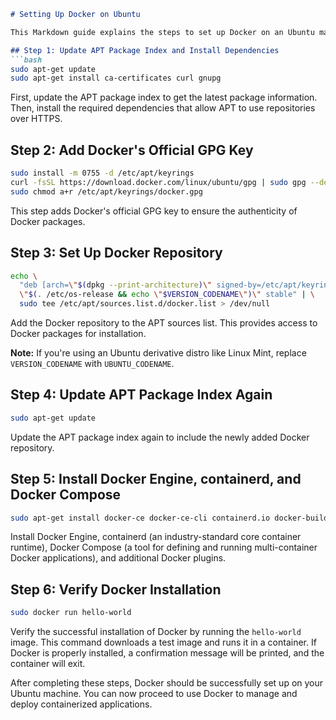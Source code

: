 ```markdown
# Setting Up Docker on Ubuntu

This Markdown guide explains the steps to set up Docker on an Ubuntu machine. Docker is a platform used for containerization, enabling the efficient packaging and deployment of applications.

## Step 1: Update APT Package Index and Install Dependencies
```bash
sudo apt-get update
sudo apt-get install ca-certificates curl gnupg
```
First, update the APT package index to get the latest package information. Then, install the required dependencies that allow APT to use repositories over HTTPS.

## Step 2: Add Docker's Official GPG Key
```bash
sudo install -m 0755 -d /etc/apt/keyrings
curl -fsSL https://download.docker.com/linux/ubuntu/gpg | sudo gpg --dearmor -o /etc/apt/keyrings/docker.gpg
sudo chmod a+r /etc/apt/keyrings/docker.gpg
```
This step adds Docker's official GPG key to ensure the authenticity of Docker packages.

## Step 3: Set Up Docker Repository
```bash
echo \
  "deb [arch=\"$(dpkg --print-architecture)\" signed-by=/etc/apt/keyrings/docker.gpg] https://download.docker.com/linux/ubuntu \
  \"$(. /etc/os-release && echo \"$VERSION_CODENAME\")\" stable" | \
  sudo tee /etc/apt/sources.list.d/docker.list > /dev/null
```
Add the Docker repository to the APT sources list. This provides access to Docker packages for installation.

**Note:** If you're using an Ubuntu derivative distro like Linux Mint, replace `VERSION_CODENAME` with `UBUNTU_CODENAME`.

## Step 4: Update APT Package Index Again
```bash
sudo apt-get update
```
Update the APT package index again to include the newly added Docker repository.

## Step 5: Install Docker Engine, containerd, and Docker Compose
```bash
sudo apt-get install docker-ce docker-ce-cli containerd.io docker-buildx-plugin docker-compose-plugin
```
Install Docker Engine, containerd (an industry-standard core container runtime), Docker Compose (a tool for defining and running multi-container Docker applications), and additional Docker plugins.

## Step 6: Verify Docker Installation
```bash
sudo docker run hello-world
```
Verify the successful installation of Docker by running the `hello-world` image. This command downloads a test image and runs it in a container. If Docker is properly installed, a confirmation message will be printed, and the container will exit.

After completing these steps, Docker should be successfully set up on your Ubuntu machine. You can now proceed to use Docker to manage and deploy containerized applications.
```

